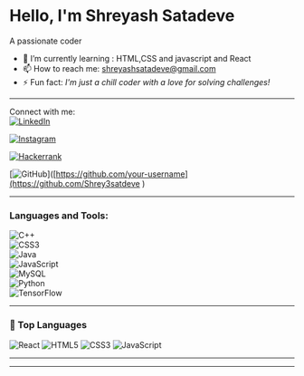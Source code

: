 # Hello, I'm Shreyash Satadeve  
A passionate coder  

- 🌱 I’m currently learning : HTML,CSS and javascript and React 
- 📫 How to reach me: shreyashsatadeve@gmail.com  
- ⚡ Fun fact: *I'm just a chill coder with a love for solving challenges!*  

---

 Connect with me:  
[![LinkedIn](https://img.shields.io/badge/LinkedIn-%230077B5.svg?style=for-the-badge&logo=linkedin&logoColor=white)]( https://www.linkedin.com/in/shreyash-satadeve/) 

[![Instagram](https://img.shields.io/badge/Instagram-%23E4405F.svg?style=for-the-badge&logo=instagram&logoColor=white)](https://www.instagram.com/shreyash_satadeve/)  

[![Hackerrank](https://img.shields.io/badge/Hackerrank-%232EC866.svg?style=for-the-badge&logo=hackerrank&logoColor=white)]([https://hackerrank.com/your-profile](https://www.hackerrank.com/profile/shreyashsatadeve))   

[![GitHub](https://img.shields.io/badge/GitHub-%2312100E.svg?style=for-the-badge&logo=github&logoColor=white)]([https://github.com/your-username](https://github.com/Shrey3satdeve )   

---

### Languages and Tools:  
![C++](https://img.shields.io/badge/-C++-00599C?style=flat-square&logo=c%2B%2B&logoColor=white)  
![CSS3](https://img.shields.io/badge/-CSS3-1572B6?style=flat-square&logo=css3)  
![Java](https://img.shields.io/badge/-Java-007396?style=flat-square&logo=java)  
![JavaScript](https://img.shields.io/badge/-JavaScript-F7DF1E?style=flat-square&logo=javascript&logoColor=black)  
![MySQL](https://img.shields.io/badge/-MySQL-4479A1?style=flat-square&logo=mysql&logoColor=white)  
![Python](https://img.shields.io/badge/-Python-3776AB?style=flat-square&logo=python&logoColor=white)  
![TensorFlow](https://img.shields.io/badge/-TensorFlow-FF6F00?style=flat-square&logo=tensorflow)  

---

  

### 🚀 Top Languages
![React](https://img.shields.io/badge/React-61DAFB?style=for-the-badge&logo=react&logoColor=black)
![HTML5](https://img.shields.io/badge/HTML5-E34F26?style=for-the-badge&logo=html5&logoColor=white)
![CSS3](https://img.shields.io/badge/CSS3-1572B6?style=for-the-badge&logo=css3&logoColor=white)
![JavaScript](https://img.shields.io/badge/JavaScript-F7DF1E?style=for-the-badge&logo=javascript&logoColor=black)



---

 

---


